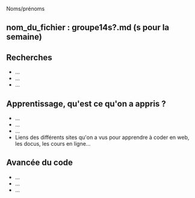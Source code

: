 Noms/prénoms 

nom_du_fichier : groupe14s?.md (s pour la semaine)
-------- 
## Recherches
- ...
- ...
- ...
  
## Apprentissage, qu'est ce qu'on a appris ?

- ...
- ...
- ...
- Liens des différents sites qu'on a vus pour apprendre à coder en web, les docus, les cours en ligne...

## Avancée du code

- ...
- ...
- ...